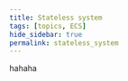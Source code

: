 ```yaml
---
title: Stateless system
tags: [topics, ECS] 
hide_sidebar: true
permalink: stateless_system
---
```


hahaha
